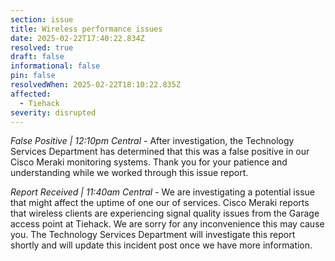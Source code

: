 ```yaml
---
section: issue
title: Wireless performance issues
date: 2025-02-22T17:40:22.834Z
resolved: true
draft: false
informational: false
pin: false
resolvedWhen: 2025-02-22T18:10:22.835Z
affected:
  - Tiehack
severity: disrupted
---
```

*False Positive | 12:10pm Central* - After investigation, the Technology Services Department has determined that this was a false positive in our Cisco Meraki monitoring systems. Thank you for your patience and understanding while we worked through this issue report.

*Report Received | 11:40am Central* - We are investigating a potential issue that might affect the uptime of one our of services. Cisco Meraki reports that wireless clients are experiencing signal quality issues from the Garage access point at Tiehack. We are sorry for any inconvenience this may cause you. The Technology Services Department will investigate this report shortly and will update this incident post once we have more information.